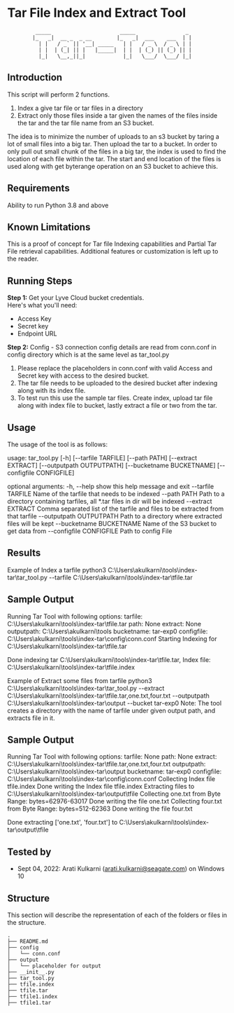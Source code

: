 
# Tar File Index and Extract Tool

             _____                      _____                _
            |_   _|  __ _  _ __        |_   _|  ___    ___  | |
              | |   / _` || '__| _____   | |   / _ \  / _ \ | |
              | |  | (_| || |   |_____|  | |  | (_) || (_) || |
              |_|   \__,_||_|            |_|   \___/  \___/ |_|
              

## Introduction
This script will perform 2 functions.
1. Index a give tar file or tar files in a directory
2. Extract only those files inside a tar given the names of the files inside the tar and the tar file name from an
S3 bucket.

The idea is to minimize the number of uploads to an s3 bucket by taring a lot of small files into a big tar.
Then upload the tar to a bucket. In order to only pull out small chunk of the files in a big tar, the index is used to
find the location of each file within the tar. The start and end location of the files is used along with get byterange
operation on an S3 bucket to achieve this. 

## Requirements
Ability to run Python 3.8 and above

## Known Limitations 
This is a proof of concept for Tar file Indexing capabilities and Partial Tar File retrieval capabilities. 
Additional features or customization is left up to the reader.


## Running Steps
**Step 1:** Get your Lyve Cloud bucket credentials.   
Here's what you'll need:
* Access Key
* Secret key
* Endpoint URL

**Step 2:** 
Config - S3 connection config details are read from conn.conf in config directory
which is at the same level as tar_tool.py

1. Please replace the placeholders in conn.conf with valid Access and Secret
key with access to the desired bucket.
2. The tar file needs to be uploaded to the desired bucket after indexing along
with its index file.
3. To test run this use the sample tar files. Create index, upload tar file along
with index file to bucket, lastly extract a file or two from the tar.

## Usage
The usage of the tool is as follows:

usage: tar_tool.py [-h] [--tarfile TARFILE] [--path PATH] [--extract EXTRACT]
                   [--outputpath OUTPUTPATH] [--bucketname BUCKETNAME]
                   [--configfile CONFIGFILE]

optional arguments:
  -h, --help            show this help message and exit
  --tarfile TARFILE     Name of the tarfile that needs to be indexed
  --path PATH           Path to a directory containing tarfiles, all *.tar
                        files in dir will be indexed
  --extract EXTRACT     Comma separated list of the tarfile and files to be
                        extracted from that tarfile
  --outputpath OUTPUTPATH
                        Path to a directory where extracted files will be kept
  --bucketname BUCKETNAME
                        Name of the S3 bucket to get data from
  --configfile CONFIGFILE
                        Path to config File

## Results 
Example of Index a tarfile
python3 C:\Users\akulkarni\tools\index-tar\tar_tool.py
--tarfile C:\Users\akulkarni\tools\index-tar\tfile.tar

Sample Output
---------------------------------------
Running Tar Tool with following options:
   tarfile: C:\Users\akulkarni\tools\index-tar\tfile.tar
   path: None
   extract: None
   outputpath: C:\Users\akulkarni\tools
   bucketname: tar-exp0
   configfile: C:\Users\akulkarni\tools\index-tar\config\conn.conf
Starting Indexing for C:\Users\akulkarni\tools\index-tar\tfile.tar

Done indexing tar C:\Users\akulkarni\tools\index-tar\tfile.tar,
Index file: C:\Users\akulkarni\tools\index-tar\tfile.index


Example of Extract some files from tarfile
python3 C:\Users\akulkarni\tools\index-tar\tar_tool.py
--extract C:\Users\akulkarni\tools\index-tar\tfile.tar,one.txt,four.txt
--outputpath C:\Users\akulkarni\tools\index-tar\output
--bucket tar-exp0
Note: The tool creates a directory with the name of tarfile under given output path, and extracts file in it.

Sample Output
---------------------------------------
Running Tar Tool with following options:
   tarfile: None
   path: None
   extract: C:\Users\akulkarni\tools\index-tar\tfile.tar,one.txt,four.txt
   outputpath: C:\Users\akulkarni\tools\index-tar\output
   bucketname: tar-exp0
   configfile: C:\Users\akulkarni\tools\index-tar\config\conn.conf
Collecting Index file tfile.index
Done writing the Index file tfile.index
Extracting files to C:\Users\akulkarni\tools\index-tar\output\tfile
Collecting one.txt from Byte Range: bytes=62976-63017
Done writing the file one.txt
Collecting four.txt from Byte Range: bytes=512-62363
Done writing the file four.txt

Done extracting ['one.txt', 'four.txt'] to C:\Users\akulkarni\tools\index-tar\output\tfile

## Tested by
* Sept 04, 2022: Arati Kulkarni (arati.kulkarni@seagate.com) on Windows 10

## Structure
This section will describe the representation of each of the folders or files in the structure.
```
.
├── README.md
├── config
│   └── conn.conf
├── output
│   └── placeholder for output
├── __init__.py
├── tar_tool.py
├── tfile.index
├── tfile.tar
├── tfile1.index
├── tfile1.tar

```
